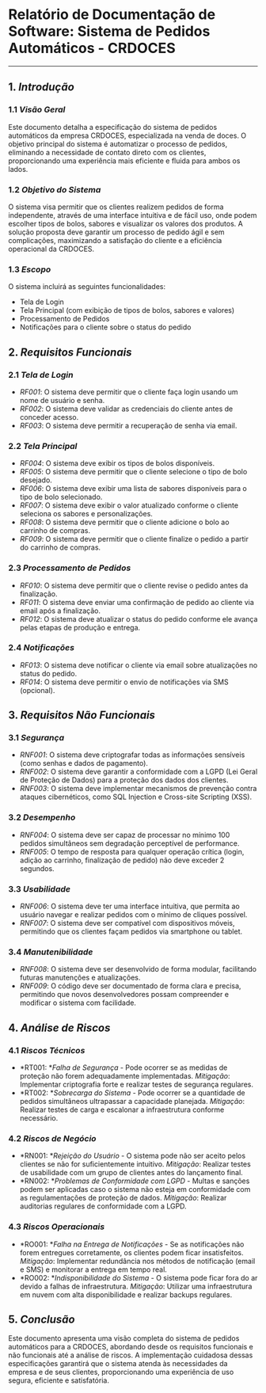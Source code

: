 # Relatório de Documentação de Software: Sistema de Pedidos Automáticos - CRDOCES

---

## 1. *Introdução*

### 1.1 *Visão Geral*
Este documento detalha a especificação do sistema de pedidos automáticos da empresa CRDOCES, especializada na venda de doces. O objetivo principal do sistema é automatizar o processo de pedidos, eliminando a necessidade de contato direto com os clientes, proporcionando uma experiência mais eficiente e fluida para ambos os lados.

### 1.2 *Objetivo do Sistema*
O sistema visa permitir que os clientes realizem pedidos de forma independente, através de uma interface intuitiva e de fácil uso, onde podem escolher tipos de bolos, sabores e visualizar os valores dos produtos. A solução proposta deve garantir um processo de pedido ágil e sem complicações, maximizando a satisfação do cliente e a eficiência operacional da CRDOCES.

### 1.3 *Escopo*
O sistema incluirá as seguintes funcionalidades:
- Tela de Login
- Tela Principal (com exibição de tipos de bolos, sabores e valores)
- Processamento de Pedidos
- Notificações para o cliente sobre o status do pedido

## 2. *Requisitos Funcionais*

### 2.1 *Tela de Login*
- *RF001*: O sistema deve permitir que o cliente faça login usando um nome de usuário e senha.
- *RF002*: O sistema deve validar as credenciais do cliente antes de conceder acesso.
- *RF003*: O sistema deve permitir a recuperação de senha via email.

### 2.2 *Tela Principal*
- *RF004*: O sistema deve exibir os tipos de bolos disponíveis.
- *RF005*: O sistema deve permitir que o cliente selecione o tipo de bolo desejado.
- *RF006*: O sistema deve exibir uma lista de sabores disponíveis para o tipo de bolo selecionado.
- *RF007*: O sistema deve exibir o valor atualizado conforme o cliente seleciona os sabores e personalizações.
- *RF008*: O sistema deve permitir que o cliente adicione o bolo ao carrinho de compras.
- *RF009*: O sistema deve permitir que o cliente finalize o pedido a partir do carrinho de compras.

### 2.3 *Processamento de Pedidos*
- *RF010*: O sistema deve permitir que o cliente revise o pedido antes da finalização.
- *RF011*: O sistema deve enviar uma confirmação de pedido ao cliente via email após a finalização.
- *RF012*: O sistema deve atualizar o status do pedido conforme ele avança pelas etapas de produção e entrega.

### 2.4 *Notificações*
- *RF013*: O sistema deve notificar o cliente via email sobre atualizações no status do pedido.
- *RF014*: O sistema deve permitir o envio de notificações via SMS (opcional).

## 3. *Requisitos Não Funcionais*

### 3.1 *Segurança*
- *RNF001*: O sistema deve criptografar todas as informações sensíveis (como senhas e dados de pagamento).
- *RNF002*: O sistema deve garantir a conformidade com a LGPD (Lei Geral de Proteção de Dados) para a proteção dos dados dos clientes.
- *RNF003*: O sistema deve implementar mecanismos de prevenção contra ataques cibernéticos, como SQL Injection e Cross-site Scripting (XSS).

### 3.2 *Desempenho*
- *RNF004*: O sistema deve ser capaz de processar no mínimo 100 pedidos simultâneos sem degradação perceptível de performance.
- *RNF005*: O tempo de resposta para qualquer operação crítica (login, adição ao carrinho, finalização de pedido) não deve exceder 2 segundos.

### 3.3 *Usabilidade*
- *RNF006*: O sistema deve ter uma interface intuitiva, que permita ao usuário navegar e realizar pedidos com o mínimo de cliques possível.
- *RNF007*: O sistema deve ser compatível com dispositivos móveis, permitindo que os clientes façam pedidos via smartphone ou tablet.

### 3.4 *Manutenibilidade*
- *RNF008*: O sistema deve ser desenvolvido de forma modular, facilitando futuras manutenções e atualizações.
- *RNF009*: O código deve ser documentado de forma clara e precisa, permitindo que novos desenvolvedores possam compreender e modificar o sistema com facilidade.

## 4. *Análise de Riscos*

### 4.1 *Riscos Técnicos*
- *RT001: **Falha de Segurança* - Pode ocorrer se as medidas de proteção não forem adequadamente implementadas. *Mitigação*: Implementar criptografia forte e realizar testes de segurança regulares.
- *RT002: **Sobrecarga do Sistema* - Pode ocorrer se a quantidade de pedidos simultâneos ultrapassar a capacidade planejada. *Mitigação*: Realizar testes de carga e escalonar a infraestrutura conforme necessário.

### 4.2 *Riscos de Negócio*
- *RN001: **Rejeição do Usuário* - O sistema pode não ser aceito pelos clientes se não for suficientemente intuitivo. *Mitigação*: Realizar testes de usabilidade com um grupo de clientes antes do lançamento final.
- *RN002: **Problemas de Conformidade com LGPD* - Multas e sanções podem ser aplicadas caso o sistema não esteja em conformidade com as regulamentações de proteção de dados. *Mitigação*: Realizar auditorias regulares de conformidade com a LGPD.

### 4.3 *Riscos Operacionais*
- *RO001: **Falha na Entrega de Notificações* - Se as notificações não forem entregues corretamente, os clientes podem ficar insatisfeitos. *Mitigação*: Implementar redundância nos métodos de notificação (email e SMS) e monitorar a entrega em tempo real.
- *RO002: **Indisponibilidade do Sistema* - O sistema pode ficar fora do ar devido a falhas de infraestrutura. *Mitigação*: Utilizar uma infraestrutura em nuvem com alta disponibilidade e realizar backups regulares.

## 5. *Conclusão*
Este documento apresenta uma visão completa do sistema de pedidos automáticos para a CRDOCES, abordando desde os requisitos funcionais e não funcionais até a análise de riscos. A implementação cuidadosa dessas especificações garantirá que o sistema atenda às necessidades da empresa e de seus clientes, proporcionando uma experiência de uso segura, eficiente e satisfatória. 
